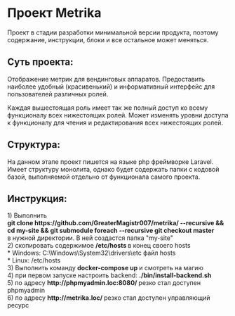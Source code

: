 <h1>Проект Metrika</h1>

Проект в стадии разработки минимальной версии продукта, поэтому содержание, инструкции, блоки и все остальное может меняться.

<h2>Суть проекта:</h2>
Отображение метрик для вендинговых аппаратов.
Предоставить наиболее удобный (красивенький) и информативный интерфейс для пользователей различных ролей.

Каждая вышестоящая роль имеет так же полный доступ ко всему функционалу всех нижестоящих ролей. Может изменять уровни доступа к функционалу для чтения и редактирования всех нижестоящих ролей.

<h2>Структура:</h2>
На данном этапе проект пишется на языке php фреймворке Laravel.
Имеет структуру монолита, однако будет содержать папки с кодовой базой, выполняемой отдельно от функционала самого проекта.

<h2>Инструкция:</h2>
1) Выполнить<br><b>git clone https://github.com/GreaterMagistr007/metrika/ --recursive && cd my-site && git submodule foreach --recursive git checkout master</b><br>
   в нужной директории. В ней создастся папка "my-site"<br>
2) скопировать содержимое <b>/etc/hosts </b> в конец своего hosts<br>
   * Windows: C:\Windows\System32\drivers\etc файл hosts<br>
   * Linux: /etc/hosts<br>
3) Выполнить команду <b>docker-compose up </b> и смотреть на магию<br>
4) при первом запуске настроить backend: <b>./bin/install-backend.sh </b><br>
5) по адресу <b>http://phpmyadmin.loc:8080/ </b> резко стал доступен phpmyadmin<br>
6) по адресу <b>http://metrika.loc/ </b> резко стал доступен управляющий ресурс<br>